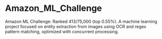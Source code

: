 # Amazon_ML_Challenge
Amazon ML Challenge: Ranked 413/75,000 (top 0.55%). A machine learning project focused on entity extraction from images using OCR and regex pattern matching, optimized with concurrent processing.
